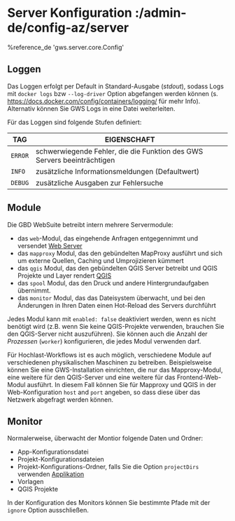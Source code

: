 # Server Konfiguration :/admin-de/config-az/server

%reference_de 'gws.server.core.Config'

## Loggen

Das Loggen erfolgt per Default in Standard-Ausgabe (*stdout*), sodass Logs mit ``docker logs`` bzw ``--log-driver`` Option abgefangen werden können (s. https://docs.docker.com/config/containers/logging/ für mehr Info). Alternativ können Sie GWS Logs in eine Datei weiterleiten.

Für das Loggen sind folgende Stufen definiert:


| TAG | EIGENSCHAFT |
|---|---|
| ``ERROR`` | schwerwiegende Fehler, die die Funktion des GWS Servers beeinträchtigen |
| ``INFO`` | zusätzliche Informationsmeldungen (Defaultwert) |
| ``DEBUG`` | zusätzliche Ausgaben zur Fehlersuche |

## Module

Die GBD WebSuite betreibt intern mehrere Servermodule:

- das ``web``-Modul, das eingehende Anfragen entgegennimmt und versendet [Web Server](/admin-de/config-az/web)
- das ``mapproxy`` Modul, das den gebündelten MapProxy ausführt und sich um externe Quellen, Caching und Umprojizieren kümmert
- das ``qgis`` Modul, das den gebündelten QGIS Server betreibt und QGIS Projekte und Layer rendert [QGIS](/admin-de/intro/concepts)
- das ``spool`` Modul, das den Druck und andere Hintergrundaufgaben übernimmt.
- das ``monitor`` Modul, das das Dateisystem überwacht, und bei den Änderungen in Ihren Daten einen Hot-Reload des Servers durchführt

Jedes Modul kann mit ``enabled: false`` deaktiviert werden, wenn es nicht benötigt wird (z.B. wenn Sie keine QGIS-Projekte verwenden, brauchen Sie den QGIS-Server nicht auszuführen). Sie können auch die Anzahl der *Prozessen* (``worker``) konfigurieren, die jedes Modul verwenden darf.

Für Hochlast-Workflows ist es auch möglich, verschiedene Module auf verschiedenen physikalischen Maschinen zu betreiben. Beispielsweise können Sie eine GWS-Installation einrichten, die nur das Mapproxy-Modul, eine weitere für den QGIS-Server und eine weitere für das Frontend-Web-Modul ausführt. In diesem Fall können Sie für Mapproxy und QGIS in der Web-Konfiguration ``host`` and ``port`` angeben, so dass diese über das Netzwerk abgefragt werden können.

## Monitor

Normalerweise, überwacht der Montior folgende Daten und Ordner:

- App-Konfigurationsdatei
- Projekt-Konfigurationsdateien
- Projekt-Konfigurations-Ordner, falls Sie die Option ``projectDirs`` verwenden [Applikation](/admin-de/config-az/app)
- Vorlagen
- QGIS Projekte

In der Konfiguration des Monitors können Sie bestimmte Pfade mit der ``ignore`` Option ausschließen.
